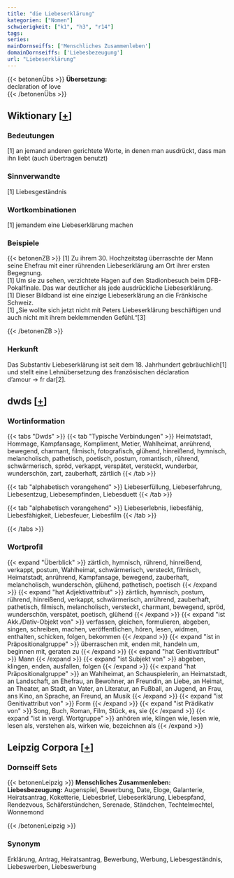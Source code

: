 ```yaml
---
title: "die Liebeserklärung"
kategorien: ["Nomen"]
schwierigkeit: ["k1", "h3", "r14"]
tags:
series:
mainDornseiffs: ['Menschliches Zusammenleben']
domainDornseiffs: ['Liebesbezeugung']
url: "Liebeserklärung"
---
```


{{< betonenÜbs >}}
**Übersetzung:**  
declaration  of love  
{{< /betonenÜbs >}}

## Wiktionary [[+](https://de.wiktionary.org/wiki/Liebeserklärung)]

### Bedeutungen
[1] an jemand anderen gerichtete Worte, in denen man ausdrückt, dass man ihn liebt (auch übertragen benutzt)  

### Sinnverwandte
[1] Liebesgeständnis  

### Wortkombinationen
[1] jemandem eine Liebeserklärung machen  

### Beispiele
{{< betonenZB >}}
[1] Zu ihrem 30. Hochzeitstag überraschte der Mann seine Ehefrau mit einer rührenden Liebeserklärung am Ort ihrer ersten Begegnung.  
[1] Um sie zu sehen, verzichtete Hagen auf den Stadionbesuch beim DFB-Pokalfinale. Das war deutlicher als jede ausdrückliche Liebeserklärung.  
[1] Dieser Bildband ist eine einzige Liebeserklärung an die Fränkische Schweiz.  
[1] „Sie wollte sich jetzt nicht mit Peters Liebeserklärung beschäftigen und auch nicht mit ihrem beklemmenden Gefühl.“[3]  

{{< /betonenZB >}}
### Herkunft
Das Substantiv Liebeserklärung ist seit dem 18. Jahrhundert gebräuchlich[1] und stellt eine Lehnübersetzung des französischen déclaration d’amour → fr dar[2].  



## dwds [[+](https://www.dwds.de/wb/Liebeserklärung)]

### Wortinformation
{{< tabs "Dwds" >}}
{{< tab "Typische Verbindungen" >}}
Heimatstadt, Hommage, Kampfansage, Kompliment, Metier, Wahlheimat, anrührend, bewegend, charmant, filmisch, fotografisch, glühend, hinreißend, hymnisch, melancholisch, pathetisch, poetisch, postum, romantisch, rührend, schwärmerisch, spröd, verkappt, verspätet, versteckt, wunderbar, wunderschön, zart, zauberhaft, zärtlich
{{< /tab >}}

{{< tab "alphabetisch vorangehend" >}}
Liebeserfüllung, Liebeserfahrung, Liebesentzug, Liebesempfinden, Liebesduett
{{< /tab >}}

{{< tab "alphabetisch vorangehend" >}}
Liebeserlebnis, liebesfähig, Liebesfähigkeit, Liebesfeuer, Liebesfilm
{{< /tab >}}

{{< /tabs >}}

### Wortprofil
{{< expand "Überblick" >}} zärtlich, hymnisch, rührend, hinreißend, verkappt, postum, Wahlheimat, schwärmerisch, versteckt, filmisch, Heimatstadt, anrührend, Kampfansage, bewegend, zauberhaft, melancholisch, wunderschön, glühend, pathetisch, poetisch {{< /expand >}}
{{< expand "hat Adjektivattribut" >}} zärtlich, hymnisch, postum, rührend, hinreißend, verkappt, schwärmerisch, anrührend, zauberhaft, pathetisch, filmisch, melancholisch, versteckt, charmant, bewegend, spröd, wunderschön, verspätet, poetisch, glühend {{< /expand >}}
{{< expand "ist Akk./Dativ-Objekt von" >}} verfassen, gleichen, formulieren, abgeben, singen, schreiben, machen, veröffentlichen, hören, lesen, widmen, enthalten, schicken, folgen, bekommen {{< /expand >}}
{{< expand "ist in Präpositionalgruppe" >}} überraschen mit, enden mit, handeln um, beginnen mit, geraten zu {{< /expand >}}
{{< expand "hat Genitivattribut" >}} Mann {{< /expand >}}
{{< expand "ist Subjekt von" >}} abgeben, klingen, enden, ausfallen, folgen {{< /expand >}}
{{< expand "hat Präpositionalgruppe" >}} an Wahlheimat, an Schauspielerin, an Heimatstadt, an Landschaft, an Ehefrau, an Bewohner, an Freundin, an Liebe, an Heimat, an Theater, an Stadt, an Vater, an Literatur, an Fußball, an Jugend, an Frau, ans Kino, an Sprache, an Freund, an Musik {{< /expand >}}
{{< expand "ist Genitivattribut von" >}} Form {{< /expand >}}
{{< expand "ist Prädikativ von" >}} Song, Buch, Roman, Film, Stück, es, sie {{< /expand >}}
{{< expand "ist in vergl. Wortgruppe" >}} anhören wie, klingen wie, lesen wie, lesen als, verstehen als, wirken wie, bezeichnen als {{< /expand >}}

## Leipzig Corpora [[+](https://corpora.uni-leipzig.de/en/res?word=Liebeserklärung&corpusId=deu_newscrawl-public_2018)]

### Dornseiff Sets
{{< betonenLeipzig >}}
**Menschliches Zusammenleben:**  
**Liebesbezeugung:** Augenspiel, Bewerbung, Date, Eloge, Galanterie, Heiratsantrag, Koketterie, Liebesbrief, Liebeserklärung, Liebespfand, Rendezvous, Schäferstündchen, Serenade, Ständchen, Techtelmechtel, Wonnemond  

{{< /betonenLeipzig >}}

### Synonym
Erklärung, Antrag, Heiratsantrag, Bewerbung, Werbung, Liebesgeständnis, Liebeswerben, Liebeswerbung

